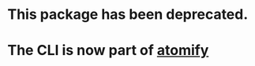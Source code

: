 # This package has been deprecated.
# The CLI is now part of [atomify](https://github.com/techwraith/atomify)